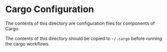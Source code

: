# Cargo Configuration
The contents of this directory are configuration files for components of Cargo.

The contents of this directory should be copied to `~/.cargo` before running the cargo workflows.
